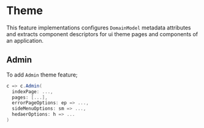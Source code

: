# Theme

This feature implementations configures `DomainModel` metadata attributes and
extracts component descriptors for ui theme pages and components of an
application.

## Admin

To add `Admin` theme feature;

```csharp
c => c.Admin(
  indexPage: ...,
  pages: [...],
  errorPageOptions: ep => ...,
  sideMenuOptions: sm => ...,
  hedaerOptions: h => ...
)
```
